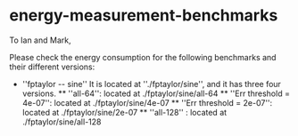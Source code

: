 # energy-measurement-benchmarks


To Ian and Mark, 

Please check the energy consumption for the following benchmarks and their different versions: 

* ''fptaylor -- sine'' 
  It is located at ''./fptaylor/sine'', and it has three four versions. 
  ** ''all-64'': located at ./fptaylor/sine/all-64 
  ** ''Err threshold = 4e-07'': located at ./fptaylor/sine/4e-07
  ** ''Err threshold = 2e-07'': located at ./fptaylor/sine/2e-07
  ** ''all-128'' : located at ./fptaylor/sine/all-128  

